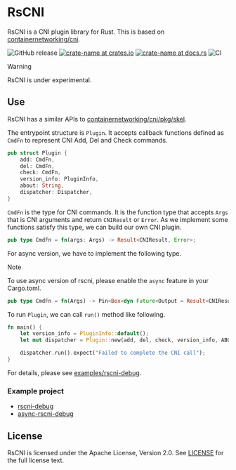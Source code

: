 # RsCNI

RsCNI is a CNI plugin library for Rust.
This is based on [containernetworking/cni](https://github.com/containernetworking/cni).

![GitHub release](https://img.shields.io/github/release/terassyi/rscni.svg?maxAge=60)
[![crate-name at crates.io](https://img.shields.io/crates/v/rscni.svg)](https://crates.io/crates/rscni)
[![crate-name at docs.rs](https://docs.rs/rscni/badge.svg)](https://docs.rs/rscni)
![CI](https://github.com/terassyi/rscni/workflows/CI/badge.svg)

> [!WARNING]
> RsCNI is under experimental.

## Use

RsCNI has a similar APIs to [containernetworking/cni/pkg/skel](https://pkg.go.dev/github.com/containernetworking/cni/pkg/skel).

The entrypoint structure is `Plugin`.
It accepts callback functions defined as `CmdFn` to represent CNI Add, Del and Check commands.

```rust
pub struct Plugin {
    add: CmdFn,
    del: CmdFn,
    check: CmdFn,
    version_info: PluginInfo,
    about: String,
    dispatcher: Dispatcher,
}
```

`CmdFn` is the type for CNI commands.
It is the function type that accepts `Args` that is CNI arguments and return `CNIResult` or `Error`.
As we implement some functions satisfy this type, we can build our own CNI plugin.

```rust
pub type CmdFn = fn(args: Args) -> Result<CNIResult, Error>;
```

For async version, we have to implement the following type.

> [!NOTE]
> To use async version of rscni, please enable the `async` feature in your Cargo.toml.

```rust
pub type CmdFn = fn(Args) -> Pin<Box<dyn Future<Output = Result<CNIResult, Error>>>>;
```

To run `Plugin`, we can call `run()` method like following.

```rust
fn main() {
    let version_info = PluginInfo::default();
    let mut dispatcher = Plugin::new(add, del, check, version_info, ABOUT_MSG);

    dispatcher.run().expect("Failed to complete the CNI call");
}
```

For details, please see [examples/rscni-debug](./examples/README.md).

### Example project

- [rscni-debug](./examples/rscni-debug/src/main.rs)
- [async-rscni-debug](./examples/async-rscni-debug/src/main.rs)


## License
RsCNI is licensed under the Apache License, Version 2.0. See [LICENSE](./LICENSE) for the full license text.
